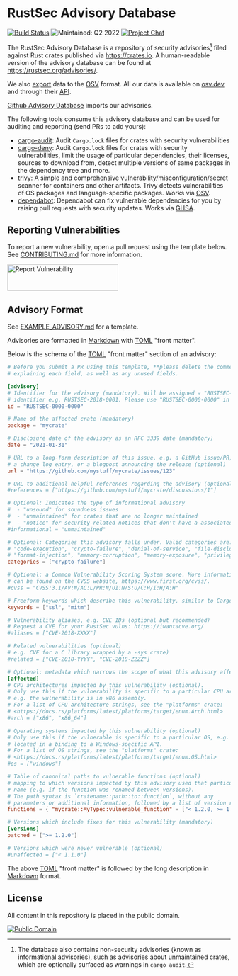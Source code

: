 # RustSec Advisory Database

[![Build Status][build-image]][build-link]
![Maintained: Q2 2022][maintained-image]
[![Project Chat][chat-image]][chat-link]

The RustSec Advisory Database is a repository of security advisories[^1] filed
against Rust crates published via https://crates.io. A human-readable version
of the advisory database can be found at https://rustsec.org/advisories/.

We also [export](https://github.com/rustsec/advisory-db/tree/osv) data to the [OSV](https://github.com/ossf/osv-schema) format.
All our data is available on [osv.dev](https://osv.dev/list?ecosystem=crates.io&q=)
and through their [API](https://osv.dev/#use-the-api).

[Github Advisory Database](https://github.com/advisories/) imports our advisories.

The following tools consume this advisory database and can be used for auditing
and reporting (send PRs to add yours):

* [cargo-audit]: Audit `Cargo.lock` files for crates with security vulnerabilities
* [cargo-deny]: Audit `Cargo.lock` files for crates with security vulnerabilities,
  limit the usage of particular dependencies, their licenses, sources to download
  from, detect multiple versions of same packages in the dependency tree and more.
* [trivy]: A simple and comprehensive vulnerability/misconfiguration/secret scanner for containers and other artifacts. Trivy detects vulnerabilities of OS packages and language-specific packages. Works via [OSV](https://osv.dev).
* [dependabot]: Dependabot can fix vulnerable dependencies for you by raising pull requests with security updates. Works via [GHSA](https://github.com/advisories).

## Reporting Vulnerabilities

To report a new vulnerability, open a pull request using the template below.
See [CONTRIBUTING.md] for more information.

<a href="https://github.com/RustSec/advisory-db/blob/main/CONTRIBUTING.md">
  <img alt="Report Vulnerability" width="250px" height="60px" src="https://rustsec.org/img/report-vuln-button.svg">
</a>

## Advisory Format

See [EXAMPLE_ADVISORY.md] for a template.

Advisories are formatted in [Markdown] with [TOML] "front matter".

Below is the schema of the [TOML] "front matter" section of an advisory:

```toml
# Before you submit a PR using this template, **please delete the comments**
# explaining each field, as well as any unused fields.

[advisory]
# Identifier for the advisory (mandatory). Will be assigned a "RUSTSEC-YYYY-NNNN"
# identifier e.g. RUSTSEC-2018-0001. Please use "RUSTSEC-0000-0000" in PRs.
id = "RUSTSEC-0000-0000"

# Name of the affected crate (mandatory)
package = "mycrate"

# Disclosure date of the advisory as an RFC 3339 date (mandatory)
date = "2021-01-31"

# URL to a long-form description of this issue, e.g. a GitHub issue/PR,
# a change log entry, or a blogpost announcing the release (optional)
url = "https://github.com/mystuff/mycrate/issues/123"

# URL to additional helpful references regarding the advisory (optional)
#references = ["https://github.com/mystuff/mycrate/discussions/1"]

# Optional: Indicates the type of informational advisory
#  - "unsound" for soundness issues
#  - "unmaintained" for crates that are no longer maintained
#  - "notice" for security-related notices that don't have a associated concrete vulnerability
#informational = "unmaintained"

# Optional: Categories this advisory falls under. Valid categories are:
# "code-execution", "crypto-failure", "denial-of-service", "file-disclosure"
# "format-injection", "memory-corruption", "memory-exposure", "privilege-escalation"
categories = ["crypto-failure"]

# Optional: a Common Vulnerability Scoring System score. More information
# can be found on the CVSS website, https://www.first.org/cvss/.
#cvss = "CVSS:3.1/AV:N/AC:L/PR:N/UI:N/S:U/C:H/I:H/A:H"

# Freeform keywords which describe this vulnerability, similar to Cargo (optional)
keywords = ["ssl", "mitm"]

# Vulnerability aliases, e.g. CVE IDs (optional but recommended)
# Request a CVE for your RustSec vulns: https://iwantacve.org/
#aliases = ["CVE-2018-XXXX"]

# Related vulnerabilities (optional)
# e.g. CVE for a C library wrapped by a -sys crate)
#related = ["CVE-2018-YYYY", "CVE-2018-ZZZZ"]

# Optional: metadata which narrows the scope of what this advisory affects
[affected]
# CPU architectures impacted by this vulnerability (optional).
# Only use this if the vulnerability is specific to a particular CPU architecture,
# e.g. the vulnerability is in x86 assembly.
# For a list of CPU architecture strings, see the "platforms" crate:
# <https://docs.rs/platforms/latest/platforms/target/enum.Arch.html>
#arch = ["x86", "x86_64"]

# Operating systems impacted by this vulnerability (optional)
# Only use this if the vulnerable is specific to a particular OS, e.g. it was
# located in a binding to a Windows-specific API.
# For a list of OS strings, see the "platforms" crate:
# <https://docs.rs/platforms/latest/platforms/target/enum.OS.html>
#os = ["windows"]

# Table of canonical paths to vulnerable functions (optional)
# mapping to which versions impacted by this advisory used that particular
# name (e.g. if the function was renamed between versions). 
# The path syntax is `cratename::path::to::function`, without any
# parameters or additional information, followed by a list of version reqs.
functions = { "mycrate::MyType::vulnerable_function" = ["< 1.2.0, >= 1.1.0"] }

# Versions which include fixes for this vulnerability (mandatory)
[versions]
patched = [">= 1.2.0"]

# Versions which were never vulnerable (optional)
#unaffected = ["< 1.1.0"]
```

The above [TOML] "front matter" is followed by the long description in [Markdown] format.

## License

All content in this repository is placed in the public domain.

[![Public Domain](http://i.creativecommons.org/p/zero/1.0/88x31.png)](https://github.com/RustSec/advisory-db/blob/main/LICENSE.txt)

[//]: # (badges)

[build-image]: https://github.com/rustsec/advisory-db/workflows/Validate/badge.svg
[build-link]: https://github.com/rustsec/advisory-db/actions
[maintained-image]: https://img.shields.io/maintenance/yes/2022.svg
[chat-image]: https://img.shields.io/badge/zulip-join_chat-blue.svg
[chat-link]: https://rust-lang.zulipchat.com/#narrow/stream/146229-wg-secure-code/

[//]: # (general links)

[EXAMPLE_ADVISORY.md]: https://github.com/RustSec/advisory-db/blob/main/EXAMPLE_ADVISORY.md
[Markdown]: https://www.markdownguide.org/
[TOML]: https://github.com/toml-lang/toml
[cargo-audit]: https://github.com/rustsec/cargo-audit
[cargo-deny]: https://github.com/EmbarkStudios/cargo-deny
[trivy]: https://aquasecurity.github.io/trivy/
[dependabot]: https://docs.github.com/en/code-security/dependabot/dependabot-security-updates/about-dependabot-security-updates
[CONTRIBUTING.md]: https://github.com/RustSec/advisory-db/blob/main/CONTRIBUTING.md

[^1]: The database also contains non-security advisories (known as informational advisories), such as advisories about unmaintained crates, which are optionally surfaced as warnings in `cargo audit`.
